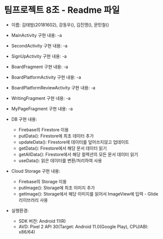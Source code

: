 # 팀프로젝트 8조 - Readme 파일
- 이름: 김태범(20181602), 강동우(), 김진명(), 문민철()

- MainActivity 구현 내용:
	-a
	
- SecondActivity 구현 내용:
	-a
	
- SignUpActivity 구현 내용:
	-a
	
- BoardFragment 구현 내용:
	-a
	
- BoardPlatformActivity 구현 내용:
	-a
	
- BoardPlatformReviewActivity 구현 내용:
	-a
	
- WritingFragment 구현 내용:
	-a
	
- MyPageFragment 구현 내용:
	-a

- DB 구현 내용:
	- Firebase의 Firestore 이용
	- putData(): Firestore에 최초 데이터 추가
	- updateData(): Firestore에 데이터를 덮어쓰지않고 업데이트
	- getData(): Firestore에서 해당 문서 데이터 읽기
	- getAllData(): Firestore에서 해당 컬렉션의 모든 문서 데이터 읽기
	- useData(): 읽은 데이터를 변환/처리하여 사용
	
- Cloud Storage 구현 내용:
	- Firebase의 Storage 이용
	- putImage(): Storage에 최초 이미지 추가
	- getImage(): Storage에서 해당 이미지를 읽어서 ImageView에 입력 - Glide 리이브러리 사용
	
- 실행환경:
	- SDK 버전: Android 11(R)
	- AVD: Pixel 2 API 30(Target: Android 11.0(Google Play), CPU/ABI: x86/64)
